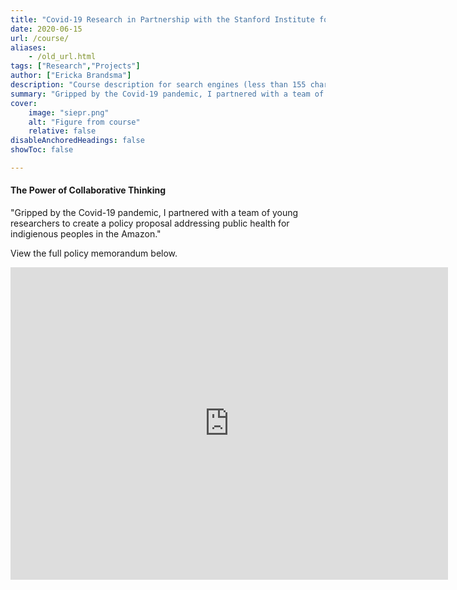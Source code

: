 ```yaml
---
title: "Covid-19 Research in Partnership with the Stanford Institute for Economic Policy Research" 
date: 2020-06-15
url: /course/
aliases:
    - /old_url.html
tags: ["Research","Projects"]
author: ["Ericka Brandsma"]
description: "Course description for search engines (less than 155 characters)" 
summary: "Gripped by the Covid-19 pandemic, I partnered with a team of young researchers to create a policy proposal addressing public health for indigienous peoples in the Amazon."
cover: 
    image: "siepr.png"
    alt: "Figure from course"
    relative: false
disableAnchoredHeadings: false
showToc: false

---
```


#### The Power of Collaborative Thinking

"Gripped by the Covid-19 pandemic, I partnered with a team of young researchers to create a policy proposal addressing public health for indigienous peoples in the Amazon."

View the full policy memorandum below.
<iframe src="https://docs.google.com/document/d/e/2PACX-1vQzfppBAFqVMs4Ra31lqTSfI9EkMs_6cAXOEw4v5MelCfl3cmBWkECydbCIRuHxGh8NVJkP--0yaKGm/pub
" width="700" height="500" style="border:0;" allowfullscreen="" loading="lazy"></iframe>
